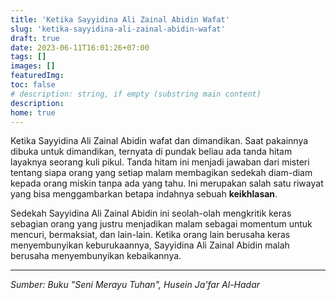 ```yaml
---
title: 'Ketika Sayyidina Ali Zainal Abidin Wafat'
slug: 'ketika-sayyidina-ali-zainal-abidin-wafat'
draft: true
date: 2023-06-11T16:01:26+07:00
tags: []
images: []
featuredImg:
toc: false
# description: string, if empty (substring main content)
description:
home: true
---
```


Ketika Sayyidina Ali Zainal Abidin wafat dan dimandikan. Saat pakainnya dibuka untuk dimandikan, ternyata di pundak beliau ada tanda hitam layaknya seorang kuli pikul. Tanda hitam ini menjadi jawaban dari misteri tentang siapa orang yang setiap malam membagikan sedekah diam-diam kepada orang miskin tanpa ada yang tahu. Ini merupakan salah satu riwayat yang bisa menggambarkan betapa indahnya sebuah **keikhlasan**.

Sedekah Sayyidina Ali Zainal Abidin ini seolah-olah mengkritik keras sebagian orang yang justru menjadikan malam sebagai momentum untuk mencuri, bermaksiat, dan lain-lain. Ketika orang lain berusaha keras menyembunyikan keburukaannya, Sayyidina Ali Zainal Abidin malah berusaha menyembunyikan kebaikannya.

---

_Sumber: Buku "Seni Merayu Tuhan", Husein Ja'far Al-Hadar_
